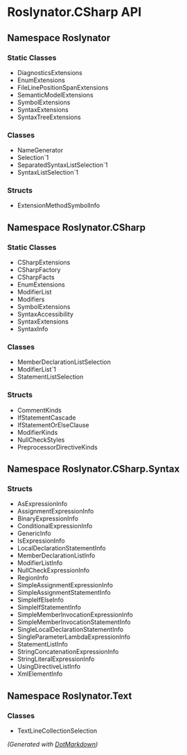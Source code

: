 # Roslynator\.CSharp API

## Namespace Roslynator

### Static Classes

* DiagnosticsExtensions
* EnumExtensions
* FileLinePositionSpanExtensions
* SemanticModelExtensions
* SymbolExtensions
* SyntaxExtensions
* SyntaxTreeExtensions

### Classes

* NameGenerator
* Selection\`1
* SeparatedSyntaxListSelection\`1
* SyntaxListSelection\`1

### Structs

* ExtensionMethodSymbolInfo

## Namespace Roslynator\.CSharp

### Static Classes

* CSharpExtensions
* CSharpFactory
* CSharpFacts
* EnumExtensions
* ModifierList
* Modifiers
* SymbolExtensions
* SyntaxAccessibility
* SyntaxExtensions
* SyntaxInfo

### Classes

* MemberDeclarationListSelection
* ModifierList\`1
* StatementListSelection

### Structs

* CommentKinds
* IfStatementCascade
* IfStatementOrElseClause
* ModifierKinds
* NullCheckStyles
* PreprocessorDirectiveKinds

## Namespace Roslynator\.CSharp\.Syntax

### Structs

* AsExpressionInfo
* AssignmentExpressionInfo
* BinaryExpressionInfo
* ConditionalExpressionInfo
* GenericInfo
* IsExpressionInfo
* LocalDeclarationStatementInfo
* MemberDeclarationListInfo
* ModifierListInfo
* NullCheckExpressionInfo
* RegionInfo
* SimpleAssignmentExpressionInfo
* SimpleAssignmentStatementInfo
* SimpleIfElseInfo
* SimpleIfStatementInfo
* SimpleMemberInvocationExpressionInfo
* SimpleMemberInvocationStatementInfo
* SingleLocalDeclarationStatementInfo
* SingleParameterLambdaExpressionInfo
* StatementListInfo
* StringConcatenationExpressionInfo
* StringLiteralExpressionInfo
* UsingDirectiveListInfo
* XmlElementInfo

## Namespace Roslynator\.Text

### Classes

* TextLineCollectionSelection

*\(Generated with [DotMarkdown](http://github.com/JosefPihrt/DotMarkdown)\)*